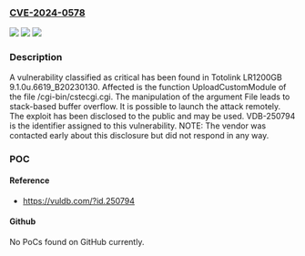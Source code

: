 ### [CVE-2024-0578](https://cve.mitre.org/cgi-bin/cvename.cgi?name=CVE-2024-0578)
![](https://img.shields.io/static/v1?label=Product&message=LR1200GB&color=blue)
![](https://img.shields.io/static/v1?label=Version&message=%3D%209.1.0u.6619_B20230130%20&color=brighgreen)
![](https://img.shields.io/static/v1?label=Vulnerability&message=CWE-121%20Stack-based%20Buffer%20Overflow&color=brighgreen)

### Description

A vulnerability classified as critical has been found in Totolink LR1200GB 9.1.0u.6619_B20230130. Affected is the function UploadCustomModule of the file /cgi-bin/cstecgi.cgi. The manipulation of the argument File leads to stack-based buffer overflow. It is possible to launch the attack remotely. The exploit has been disclosed to the public and may be used. VDB-250794 is the identifier assigned to this vulnerability. NOTE: The vendor was contacted early about this disclosure but did not respond in any way.

### POC

#### Reference
- https://vuldb.com/?id.250794

#### Github
No PoCs found on GitHub currently.

